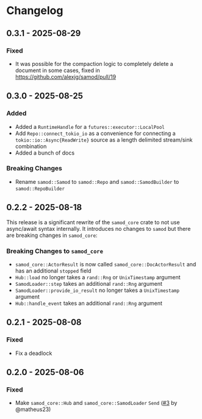 # Changelog

## 0.3.1 - 2025-08-29

### Fixed

* It was possible for the compaction logic to completely delete a document in
  some cases, fixed in https://github.com/alexjg/samod/pull/19

## 0.3.0 - 2025-08-25

### Added

* Added a `RuntimeHandle` for a `futures::executor::LocalPool`
* Add `Repo::connect_tokio_io` as a convenience for connecting a
  `tokio::io::Async{ReadWrite}` source as a length delimited stream/sink
  combination
* Added a bunch of docs

### Breaking Changes

* Rename `samod::Samod` to `samod::Repo` and `samod::SamodBuilder` to `samod::RepoBuilder`

## 0.2.2 - 2025-08-18

This release is a significant rewrite of the `samod_core` crate to not use
async/await syntax internally. It introduces no changes to `samod` but there
are breaking changes in `samod_core`:

### Breaking Changes to `samod_core`

* `samod_core::ActorResult` is now called `samod_core::DocActorResult` and has
  an additional `stopped` field
* `Hub::load` no longer takes a `rand::Rng` or `UnixTimestamp` argument
* `SamodLoader::step` takes an additional `rand::Rng` argument
* `SamodLoader::provide_io_result` no longer takes a `UnixTimestamp` argument
* `Hub::handle_event` takes an additional `rand::Rng` argument

## 0.2.1 - 2025-08-08

### Fixed

* Fix a deadlock

## 0.2.0 - 2025-08-06

### Fixed

* Make `samod_core::Hub` and `samod_core::SamodLoader` `Send` ([#3](https://github.com/alexjg/samod/pull/3) by @matheus23)
